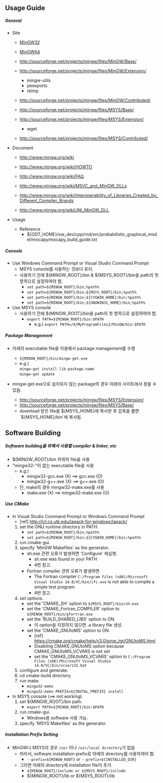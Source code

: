 ## Usage Guide

##### General
- Site
	- [MinGW32](http://www.mingw.org/)
	- [MinGW64](http://mingw-w64.org/)

	- http://sourceforge.net/projects/mingw/files/MinGW/Base/
	- http://sourceforge.net/projects/mingw/files/MinGW/Extension/
		- mingw-utils
		- peexports
		- reimp
	- http://sourceforge.net/projects/mingw/files/MinGW/Contributed/

	- http://sourceforge.net/projects/mingw/files/MSYS/Base/
	- http://sourceforge.net/projects/mingw/files/MSYS/Extension/
		- wget
	- http://sourceforge.net/projects/mingw/files/MSYS/Contributed/

- Document
	- http://www.mingw.org/wiki
	- http://www.mingw.org/wiki/HOWTO
	- http://www.mingw.org/wiki/FAQ

	- http://www.mingw.org/wiki/MSVC_and_MinGW_DLLs
	- http://www.mingw.org/wiki/Interoperability_of_Libraries_Created_by_Different_Compiler_Brands
	- http://www.mingw.org/wiki/JNI_MinGW_DLL

 - Usage
	- Reference
    	- ${GDT_HOME}/sw_dev/cpp/rnd/src/probabilistic_graphical_model/mocapy/mocapy_build_guide.txt

##### Console
- Use Windows Command Prompt or Visual Studio Command Prompt
	- MSYS console를 사용하는 것보다 유리.
	- 사용하기 전에 ${MINGW_ROOT}/bin & ${MSYS_ROOT}/bin을 path의 첫 항목으로 설정하여야 함.
		- `set path=${MINGW_ROOT}/bin;%path%`
		- `set path=${MINGW_ROOT}/bin;${MSYS_ROOT}/bin;%path%`
		- `set path=${MINGW_ROOT}/bin;${CYGWIN_HOME}/bin;%path%`
		- `set path=${MINGW_ROOT}/bin;${GNUWIN32_HOME}/bin;%path%`
- Use MSYS console
	- 사용하기 전에 ${MINGW_ROOT}/bin을 path의 첫 항목으로 설정하여야 함.
		- `export PATH=${MINGW_ROOT}/bin:$PATH`
			- e.g.) `export PATH=/d/MyProgramFiles2/MinGW/bin:$PATH`

##### Package Management
- 아래의 executable file을 이용해서 package management를 수행
	- `${MINGW_ROOT}/bin/mingw-get.exe`
	- e.g.) <br />
		`mingw-get install lib-package-name` <br />
		`mingw-get update`

- mingw-get.exe으로 설치되지 않는 package의 경우 아래의 사이트에서 찾을 수 있음.
	- http://sourceforge.net/projects/mingw/files/MSYS/Extension/
	- http://sourceforge.net/projects/mingw/files/MSYS/Base/
	- download 받은 file을 ${MSYS_HOME}에 복사한 후 압축을 풀면 `${MSYS_HOME}/bin`에 복사됨.

## Software Building

##### Software building을 위해서 사용할 compiler & linker, etc
- ${MINGW_ROOT}/bin 하위의 file을 사용
- "mingw32-"이 없는 executable file을 사용
	- e.g.)
		- mingw32-gcc.exe (X) ==> gcc.exe (O)
		- mingw32-g++.exe (X) ==> g++.exe (O)
	- 단, make의 경우 mingw32-make.exe를 사용
		- make.exe (X) ==> mingw32-make.exe (O)

##### Use CMake
- In Visual Studio Command Prompt or Windows Command Prompt
	- [ref] http://icl.cs.utk.edu/lapack-for-windows/lapack/
	1. set the GNU runtime directory in PATH.
		- `set path=${MINGW_ROOT}/bin;%path%`
		- `set path=${MINGW_ROOT}/bin;${CYGWIN_HOME}/bin;%path%`
	2. run cmake-gui.
	3. specify 'MinGW Makefiles' as the generator.
		-  sh.exe 관련 오류가 발생하면 'Configure' 재실행.
			- <error message> sh.exe was found in your PATH
			- 4번 참고.
		- Fortran compiler 관련 오류가 발생하면
			- <error message> The Fortran compiler `C:/Program Files (x86)/Microsoft Visual Studio 14.0/VC/bin/ifc.exe` is not able to compile a simple test program.
			- 4번 참고.
	4. set options.
		- set the 'CMAKE_SH' option to `${MSYS_ROOT}/bin/sh.exe`
		- set the 'CMAKE_Fortran_COMPILER' option to `${MINGW_ROOT}/bin/gfortran.exe`
		- set the 'BUILD_SHARED_LIBS' option to ON.
			- 이 option을 지정하지 않으면 .a library file 생성.
		- set the 'CMAKE_GNUtoMS' option to ON.
			- [ref] https://cmake.org/cmake/help/v3.0/prop_tgt/GNUtoMS.html
			- <warning message> Disabling CMAKE_GNUtoMS option because CMAKE_GNUtoMS_VCVARS is not set
			- set the 'CMAKE_GNUtoMS_VCVARS' option to `C:/Program Files (x86)/Microsoft Visual Studio 14.0/VC/bin/vcvars32.bat`
	5. configure and generate.
	6. cd cmake-build directory.
	7. run make.
		- `mingw32-make`
		- `mingw32-make PREFIX=${INSTAL_PREFIX} install`
- In MSYS console (==> not working)
	1. set ${MINGW_ROOT}/bin path.
		- `export PATH=${MINGW_ROOT}/bin:$PATH`
	2. run cmake-gui.
		- Windows용 software 사용 가능.
	3. specify 'MSYS Makefiles' as the generator.

##### Installation Prefix Setting
- MinGW나 MSYS의 경우 `/usr` 이나 `/usr/local directory`가 없음
	- 따라서, software installation prefix로 아래의 directory를 사용하여야 함.
		- `--prefix=${MINGW_ROOT}` or `--prefix=${INSTALLED_DIR}`
	- 그러면 아래의 directory에 installation file이 추가.
		- `${MINGW_ROOT}/include or ${MSYS_ROOT}/include`
		- ${MINGW_ROOT}/lib or ${MSYS_ROOT}/lib
